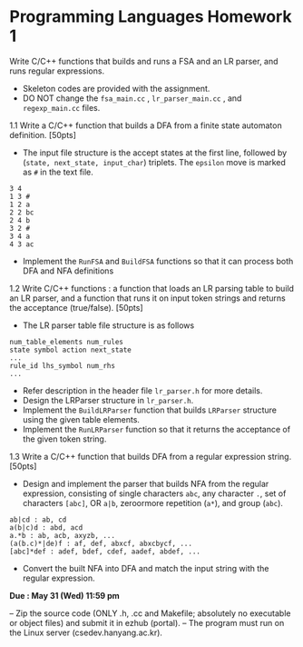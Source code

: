 # Programming Languages Homework 1

Write C/C++ functions that builds and runs a FSA and an LR parser, and runs regular expressions.

- Skeleton codes are provided with the assignment.
- DO NOT change the `fsa_main.cc` , `lr_parser_main.cc` , and `regexp_main.cc` files.

1.1 Write a C/C++ function that builds a DFA from a finite state automaton definition. [50pts]

- The input file structure is the accept states at the first line, followed by (`state, next_state, input_char`) triplets. The `epsilon` move is marked as `#` in the text file.
```
3 4
1 3 #
1 2 a
2 2 bc
2 4 b
3 2 #
3 4 a
4 3 ac
```
- Implement the `RunFSA` and `BuildFSA` functions so that it can process both DFA and NFA definitions

1.2 Write C/C++ functions : a function that loads an LR parsing table to build an LR parser, and a function that runs it on input token strings and returns the acceptance (true/false). [50pts]

- The LR parser table file structure is as follows
```
num_table_elements num_rules
state symbol action next_state
...
rule_id lhs_symbol num_rhs
...
```
- Refer description in the header file `lr_parser.h` for more details.
- Design the LRParser structure in `lr_parser.h`.
- Implement the `BuildLRParser` function that builds `LRParser` structure using the given table elements.
- Implement the `RunLRParser` function so that it returns the acceptance of the given token string.

1.3 Write a C/C++ function that builds DFA from a regular expression string. [50pts]

- Design and implement the parser that builds NFA from the regular expression, consisting of single characters `abc`, any character `.`, set of characters `[abc]`, OR `a|b`, zeroormore repetition (`a*`), and group (`abc`).
```
ab|cd : ab, cd
a(b|c)d : abd, acd
a.*b : ab, acb, axyzb, ...
(a(b.c)*|de)f : af, def, abxcf, abxcbycf, ...
[abc]*def : adef, bdef, cdef, aadef, abdef, ...
```
- Convert the built NFA into DFA and match the input string with the regular expression.


**Due : May 31 (Wed) 11:59 pm**

– Zip the source code (ONLY .h, .cc and Makefile; absolutely no executable or object files) and submit it in ezhub (portal).
– The program must run on the Linux server (csedev.hanyang.ac.kr).